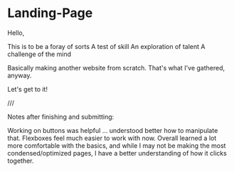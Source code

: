 # Landing-Page

Hello,

This is to be a foray of sorts
A test of skill
An exploration of talent
A challenge of the mind

Basically making another website from scratch. That's what I've gathered, anyway.

Let's get to it!

///

Notes after finishing and submitting:

Working on buttons was helpful ... understood better how to manipulate that. Flexboxes feel much easier to work with now. Overall learned a lot more comfortable with the basics, and while I may not be making the most condensed/optimized pages, I have a better understanding of how it 
clicks together.
